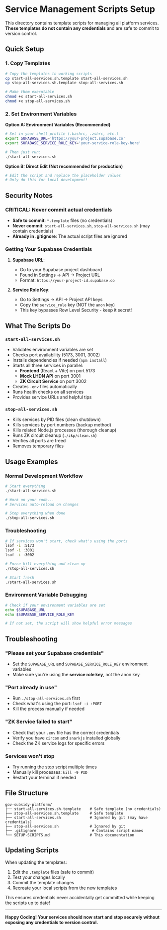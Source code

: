 # Service Management Scripts Setup

This directory contains template scripts for managing all platform services. **These templates do not contain any credentials** and are safe to commit to version control.

## Quick Setup

### 1. Copy Templates

```bash
# Copy the templates to working scripts
cp start-all-services.sh.template start-all-services.sh
cp stop-all-services.sh.template stop-all-services.sh

# Make them executable  
chmod +x start-all-services.sh
chmod +x stop-all-services.sh
```

### 2. Set Environment Variables

**Option A: Environment Variables (Recommended)**
```bash
# Set in your shell profile (.bashrc, .zshrc, etc.)
export SUPABASE_URL='https://your-project.supabase.co'
export SUPABASE_SERVICE_ROLE_KEY='your-service-role-key-here'

# Then just run:
./start-all-services.sh
```

**Option B: Direct Edit (Not recommended for production)**
```bash
# Edit the script and replace the placeholder values
# Only do this for local development!
```

## Security Notes

### CRITICAL: Never commit actual credentials

- **Safe to commit**: `*.template` files (no credentials)
- **Never commit**: `start-all-services.sh`, `stop-all-services.sh` (may contain credentials)
- **Already in .gitignore**: The actual script files are ignored

### Getting Your Supabase Credentials

1. **Supabase URL**: 
   - Go to your Supabase project dashboard
   - Found in Settings → API → Project URL
   - Format: `https://your-project-id.supabase.co`

2. **Service Role Key**:
   - Go to Settings → API → Project API keys
   - Copy the `service_role` key (NOT the `anon` key)
   - This key bypasses Row Level Security - keep it secret!

## What The Scripts Do

### `start-all-services.sh`
- Validates environment variables are set
- Checks port availability (5173, 3001, 3002)
- Installs dependencies if needed (`npm install`)
- Starts all three services in parallel:
  - **Frontend** (React + Vite) on port 5173
  - **Mock LHDN API** on port 3001  
  - **ZK Circuit Service** on port 3002
- Creates `.env` files automatically
- Runs health checks on all services
- Provides service URLs and helpful tips

### `stop-all-services.sh`
- Kills services by PID files (clean shutdown)
- Kills services by port numbers (backup method)
- Kills related Node.js processes (thorough cleanup)
- Runs ZK circuit cleanup (`./zkp/clean.sh`)
- Verifies all ports are freed
- Removes temporary files

## Usage Examples

### Normal Development Workflow
```bash
# Start everything
./start-all-services.sh

# Work on your code...
# Services auto-reload on changes

# Stop everything when done
./stop-all-services.sh
```

### Troubleshooting
```bash
# If services won't start, check what's using the ports
lsof -i :5173
lsof -i :3001
lsof -i :3002

# Force kill everything and clean up
./stop-all-services.sh

# Start fresh
./start-all-services.sh
```

### Environment Variable Debugging
```bash
# Check if your environment variables are set
echo $SUPABASE_URL
echo $SUPABASE_SERVICE_ROLE_KEY

# If not set, the script will show helpful error messages
```

## Troubleshooting

### "Please set your Supabase credentials"
- Set the `SUPABASE_URL` and `SUPABASE_SERVICE_ROLE_KEY` environment variables
- Make sure you're using the **service role key**, not the anon key

### "Port already in use"  
- Run `./stop-all-services.sh` first
- Check what's using the port: `lsof -i :PORT`
- Kill the process manually if needed

### "ZK Service failed to start"
- Check that your `.env` file has the correct credentials
- Verify you have `circom` and `snarkjs` installed globally
- Check the ZK service logs for specific errors

### Services won't stop
- Try running the stop script multiple times
- Manually kill processes: `kill -9 PID`
- Restart your terminal if needed

## File Structure

```
gov-subsidy-platform/
├── start-all-services.sh.template    # Safe template (no credentials)
├── stop-all-services.sh.template     # Safe template  
├── start-all-services.sh             # Ignored by git (may have credentials)
├── stop-all-services.sh              # Ignored by git
├── .gitignore                         # Contains script names
└── SETUP-SCRIPTS.md                  # This documentation
```

## Updating Scripts

When updating the templates:

1. Edit the `.template` files (safe to commit)
2. Test your changes locally
3. Commit the template changes
4. Recreate your local scripts from the new templates

This ensures credentials never accidentally get committed while keeping the scripts up to date!

---

**Happy Coding! Your services should now start and stop securely without exposing any credentials to version control.**